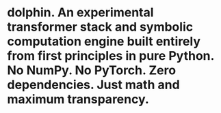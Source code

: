 # dolphin. An experimental transformer stack and symbolic computation engine built entirely from first principles in pure Python. No NumPy. No PyTorch. Zero dependencies. Just math and maximum transparency. 
